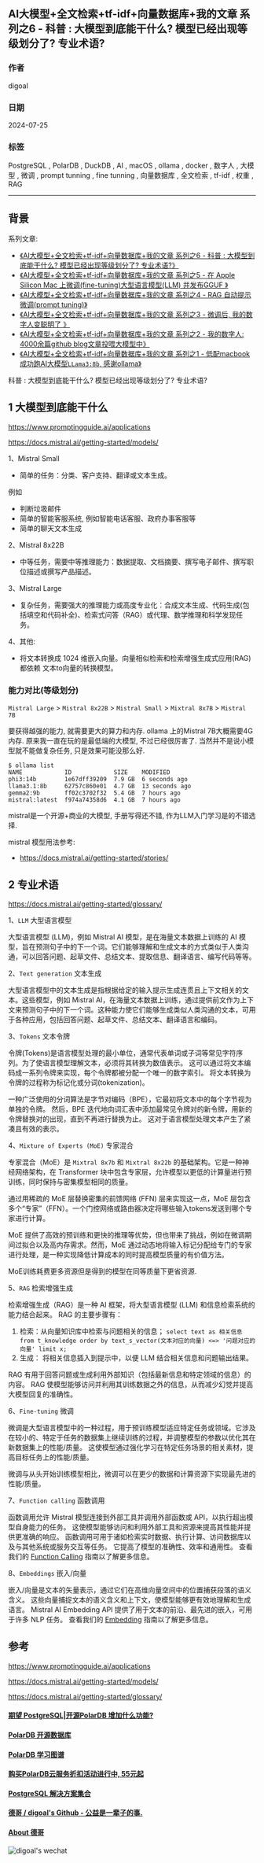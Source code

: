 ## AI大模型+全文检索+tf-idf+向量数据库+我的文章 系列之6 - 科普 : 大模型到底能干什么? 模型已经出现等级划分了? 专业术语?    
          
### 作者          
digoal          
          
### 日期          
2024-07-25         
          
### 标签          
PostgreSQL , PolarDB , DuckDB , AI , macOS , ollama , docker , 数字人 , 大模型 , 微调 , prompt tunning , fine tunning , 向量数据库 , 全文检索 , tf-idf , 权重 , RAG        
          
----          
          
## 背景          
系列文章:       
- [《AI大模型+全文检索+tf-idf+向量数据库+我的文章 系列之6 - 科普 : 大模型到底能干什么? 模型已经出现等级划分了? 专业术语?》](../202407/20240725_01.md)         
- [《AI大模型+全文检索+tf-idf+向量数据库+我的文章 系列之5 - 在 Apple Silicon Mac 上微调(fine-tuning)大型语言模型(LLM) 并发布GGUF 》](../202407/20240724_01.md)        
- [《AI大模型+全文检索+tf-idf+向量数据库+我的文章 系列之4 - RAG 自动提示微调(prompt tuning)》](../202407/20240723_01.md)           
- [《AI大模型+全文检索+tf-idf+向量数据库+我的文章 系列之3 - 微调后, 我的数字人变聪明了 》](../202407/20240722_01.md)           
- [《AI大模型+全文检索+tf-idf+向量数据库+我的文章 系列之2 - 我的数字人: 4000余篇github blog文章投喂大模型中》](../202407/20240719_01.md)          
- [《AI大模型+全文检索+tf-idf+向量数据库+我的文章 系列之1 - 低配macbook成功跑AI大模型`LLama3:8b`, 感谢ollama》](../202407/20240718_01.md)          
    
  
科普 : 大模型到底能干什么? 模型已经出现等级划分了? 专业术语?   
  
## 1 大模型到底能干什么  
  
https://www.promptingguide.ai/applications  
  
https://docs.mistral.ai/getting-started/models/  
  
1、Mistral Small  
- 简单的任务：分类、客户支持、翻译或文本生成。  
  
例如  
- 判断垃圾邮件  
- 简单的智能客服系统, 例如智能电话客服、政府办事客服等  
- 简单的聊天文本生成  
  
2、Mistral 8x22B  
- 中等任务，需要中等推理能力：数据提取、文档摘要、撰写电子邮件、撰写职位描述或撰写产品描述。  
  
3、Mistral Large  
- 复杂任务，需要强大的推理能力或高度专业化：合成文本生成、代码生成(包括填空和代码补全)、检索式问答（RAG）或代理、数学推理和科学发现任务。  
  
4、其他:   
- 将文本转换成 1024 维嵌入向量。向量相似检索和检索增强生成式应用(RAG)都依赖 文本to向量的转换模型。  
  
  
### 能力对比(等级划分)  
`Mistral Large` > `Mistral 8x22B` > `Mistral Small` > `Mixtral 8x7B` > `Mistral 7B`  
  
要获得越强的能力, 就需要更大的算力和内存. ollama 上的Mistral 7B大概需要4G内存. 原来我一直在玩的是最低端的大模型, 不过已经很厉害了. 当然并不是说小模型就不能做复杂任务, 只是效果可能没那么好.    
  
```  
$ ollama list  
NAME            ID            SIZE    MODIFIED         
phi3:14b        1e67dff39209  7.9 GB  6 seconds ago     
llama3.1:8b     62757c860e01  4.7 GB  13 seconds ago    
gemma2:9b       ff02c3702f32  5.4 GB  7 hours ago       
mistral:latest  f974a74358d6  4.1 GB  7 hours ago   
```  
  
mistral是一个开源+商业的大模型, 手册写得还不错, 作为LLM入门学习是的不错选择.    
  
  
mistral 模型用法参考:  
- https://docs.mistral.ai/getting-started/stories/    
  
## 2 专业术语  
  
https://docs.mistral.ai/getting-started/glossary/  
  
1、`LLM` 大型语言模型   
  
大型语言模型 (LLM)，例如 Mistral AI 模型，是在海量文本数据上训练的 AI 模型，旨在预测句子中的下一个词。它们能够理解和生成文本的方式类似于人类沟通，可以回答问题、起草文件、总结文本、提取信息、翻译语言、编写代码等等。  
  
2、`Text generation` 文本生成  
  
大型语言模型中的文本生成是指根据给定的输入提示生成连贯且上下文相关的文本。这些模型，例如 Mistral AI，在海量文本数据上训练，通过提供前文作为上下文来预测句子中的下一个词。这种能力使它们能够生成类似人类沟通的文本，可用于各种应用，包括回答问题、起草文件、总结文本、翻译语言和编码。   
  
3、`Tokens` 文本令牌  
  
令牌(Tokens)是语言模型处理的最小单位，通常代表单词或子词等常见字符序列。为了使语言模型理解文本，必须将其转换为数值表示。 这可以通过将文本编码成一系列令牌来实现，每个令牌都被分配一个唯一的数字索引。 将文本转换为令牌的过程称为标记化或分词(tokenization)。    
  
一种广泛使用的分词算法是字节对编码（BPE），它最初将文本中的每个字节视为单独的令牌。 然后，BPE 迭代地向词汇表中添加最常见令牌对的新令牌，用新的令牌替换对的出现，直到不再进行替换为止。 这对于语言模型处理文本产生了紧凑且有效的表示。  
  
  
4、`Mixture of Experts (MoE)` 专家混合  
  
专家混合（MoE）是 `Mixtral 8x7b` 和 `Mixtral 8x22b` 的基础架构。它是一种神经网络架构，在 Transformer 块中包含专家层，允许模型以更低的计算量进行预训练，同时保持与密集模型相同的质量。  
  
通过用稀疏的 MoE 层替换密集的前馈网络 (FFN) 层来实现这一点，MoE 层包含多个“专家”（FFN）。一个门控网络或路由器决定将哪些输入tokens发送到哪个专家进行计算。  
  
MoE 提供了高效的预训练和更快的推理等优势，但也带来了挑战，例如在微调期间过拟合以及高内存需求。然而，MoE 通过动态地将输入标记分配给专门的专家进行处理，是一种实现降低计算成本的同时提高模型质量的有价值方法。  
  
MoE训练耗费更多资源但是得到的模型在同等质量下更省资源.    
  
5、`RAG` 检索增强生成  
  
检索增强生成（RAG）是一种 AI 框架，将大型语言模型 (LLM) 和信息检索系统的能力结合起来。 RAG 的主要步骤有：  
1) 检索：从向量知识库中检索与问题相关的信息； `select text as 相关信息 from t_knowledge order by text_s_vector(文本对应的向量) <=> '问题对应的向量' limit x;`  
2) 生成： 将相关信息插入到提示中，以便 LLM 结合相关信息和问题输出结果。   
  
RAG 有用于回答问题或生成利用外部知识（包括最新信息和特定领域的信息）的内容。 RAG 使模型能够访问并利用其训练数据之外的信息，从而减少幻觉并提高大模型回复的准确性。    
  
6、`Fine-tuning` 微调  
  
微调是大型语言模型中的一种过程，用于预训练模型适应特定任务或领域。它涉及在较小的、特定于任务的数据集上继续训练的过程，并调整模型的参数以优化其在新数据集上的性能/质量。 这使模型通过强化学习在特定任务场景的相关素材，提高目标任务上的性能/质量。  
  
微调与从头开始训练模型相比，微调可以在更少的数据和计算资源下实现最先进的性能/质量。  
  
7、`Function calling` 函数调用  
  
函数调用允许 Mistral 模型连接到外部工具并调用外部函数或 API，以执行超出模型自身能力的任务。 这使模型能够访问和利用外部工具和资源来提高其性能并提供更准确的响应。 函数调用可用于诸如检索实时数据、执行计算、访问数据库以及与其他系统或服务交互等任务。 它提高了模型的准确性、效率和通用性。 查看我们的 [Function Calling](https://docs.mistral.ai/capabilities/function_calling/) 指南以了解更多信息。  
  
8、`Embeddings` 嵌入/向量  
  
嵌入/向量是文本的矢量表示，通过它们在高维向量空间中的位置捕获段落的语义含义。 这些向量捕捉文本的语义含义和上下文，使模型能够更有效地理解和生成语言。 Mistral AI Embedding API 提供了用于文本的前沿、最先进的嵌入，可用于许多 NLP 任务。 查看我们的 [Embedding](https://docs.mistral.ai/capabilities/embeddings/) 指南以了解更多信息。  
  
  
  
## 参考  
https://www.promptingguide.ai/applications  
  
https://docs.mistral.ai/getting-started/models/  
  
https://docs.mistral.ai/getting-started/glossary/  
  
  
#### [期望 PostgreSQL|开源PolarDB 增加什么功能?](https://github.com/digoal/blog/issues/76 "269ac3d1c492e938c0191101c7238216")
  
  
#### [PolarDB 开源数据库](https://openpolardb.com/home "57258f76c37864c6e6d23383d05714ea")
  
  
#### [PolarDB 学习图谱](https://www.aliyun.com/database/openpolardb/activity "8642f60e04ed0c814bf9cb9677976bd4")
  
  
#### [购买PolarDB云服务折扣活动进行中, 55元起](https://www.aliyun.com/activity/new/polardb-yunparter?userCode=bsb3t4al "e0495c413bedacabb75ff1e880be465a")
  
  
#### [PostgreSQL 解决方案集合](../201706/20170601_02.md "40cff096e9ed7122c512b35d8561d9c8")
  
  
#### [德哥 / digoal's Github - 公益是一辈子的事.](https://github.com/digoal/blog/blob/master/README.md "22709685feb7cab07d30f30387f0a9ae")
  
  
#### [About 德哥](https://github.com/digoal/blog/blob/master/me/readme.md "a37735981e7704886ffd590565582dd0")
  
  
![digoal's wechat](../pic/digoal_weixin.jpg "f7ad92eeba24523fd47a6e1a0e691b59")
  
